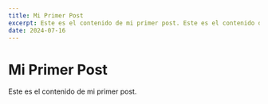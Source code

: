 ```yaml
---
title: Mi Primer Post
excerpt: Este es el contenido de mi primer post. Este es el contenido de mi primer post. Este es el contenido de mi primer post.
date: 2024-07-16
---
```


# Mi Primer Post

Este es el contenido de mi primer post.